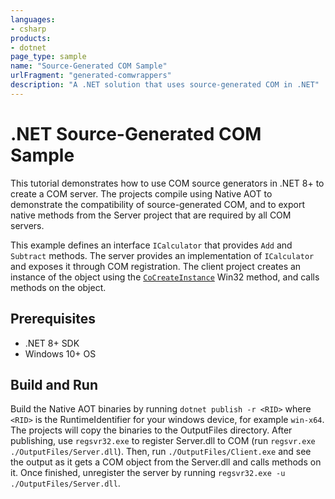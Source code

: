 ```yaml
---
languages:
- csharp
products:
- dotnet
page_type: sample
name: "Source-Generated COM Sample"
urlFragment: "generated-comwrappers"
description: "A .NET solution that uses source-generated COM in .NET"
---
```

# .NET Source-Generated COM Sample

This tutorial demonstrates how to use COM source generators in .NET 8+ to create a COM server. The projects compile using Native AOT to demonstrate the compatibility of source-generated COM, and to export native methods from the Server project that are required by all COM servers.

This example defines an interface `ICalculator` that provides `Add` and `Subtract` methods. The server provides an implementation of `ICalculator` and exposes it through COM registration. The client project creates an instance of the object using the [`CoCreateInstance`](https://learn.microsoft.com/windows/win32/api/combaseapi/nf-combaseapi-cocreateinstance) Win32 method, and calls methods on the object.

## Prerequisites

- .NET 8+ SDK
- Windows 10+ OS

## Build and Run

Build the Native AOT binaries by running `dotnet publish -r <RID>` where `<RID>` is the RuntimeIdentifier for your windows device, for example `win-x64`. The projects will copy the binaries to the OutputFiles directory. After publishing, use `regsvr32.exe` to register Server.dll to COM (run `regsvr.exe ./OutputFiles/Server.dll`). Then, run `./OutputFiles/Client.exe` and see the output as it gets a COM object from the Server.dll and calls methods on it. Once finished, unregister the server by running `regsvr32.exe -u ./OutputFiles/Server.dll`.
